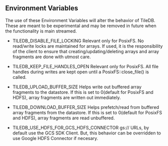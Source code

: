 ## Environment Variables

The use of these Environment Variables will alter the behavior of TileDB. These are meant to be experimental and may be removed in future when the functionality is main streamed.

* TILEDB_DISABLE_FILE_LOCKING
     Relevant only for PosixFS. No read/write locks are maintained for arrays. If used, it is the responsibility of the client to ensure that creating/updating/deleting arrays and array fragments are done with utmost care.
* TILEDB_KEEP_FILE_HANDLES_OPEN
     Relevant only for PosixFS. All file handles during writes are kept open until a PosixFS::close_file() is called.


* TILEDB_UPLOAD_BUFFER_SIZE
     Helps write out buffered array fragments to the datastore. If this is set to 0(default for PosixFS and HDFS), array fragments are written out immediately.
* TILEDB_DOWNLOAD_BUFFER_SIZE
     Helps prefetch/read from buffered array fragments from the datastore. If this is set to 0(default for PosixFS and HDFS), array fragments are read unbuffered.

* TILEDB_USE_HDFS_FOR_GCS_HDFS_CONNECTOR
     gs:// URLs, by default use the GCS SDK Client. But, this behavior can be overridden to use Google HDFS Connector if necesary.

